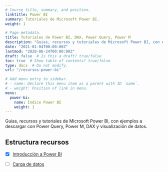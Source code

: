 ```yaml
---
# Course title, summary, and position.
linktitle: Power BI
summary: Tutoriales de Microsoft Power BI.
weight: 1

# Page metadata.
title: Tutoriales de Power BI, DAX, Power Query, Power M
description: "Guias, recursos y tutoriales de Microsoft Power BI, con ejemplos a descargar con Power Query, Power M, DAX y visualización de datos."
date: "2021-01-04T00:00:00Z"
lastmod: "2020-06-24T00:00:00Z"
draft: false  # Is this a draft? true/false
toc: true  # Show table of contents? true/false
type: docs  # Do not modify.
url: "/recursos-power-bi"

# Add menu entry to sidebar.
# - name: Declare this menu item as a parent with ID `name`.
# - weight: Position of link in menu.
menu:
  power-bi:
    name: Índice Power BI
    weight: 1
---
```


Guias, recursos y tutoriales de Microsoft Power BI, con ejemplos a descargar con Power Query, Power M, DAX y visualización de datos.

## Estructura recursos

- [X] [Introducción a Power BI](/power-bi/01-intro-power-bi)
- [ ] [Carga de datos](/power-bi/02-carga-datos)




